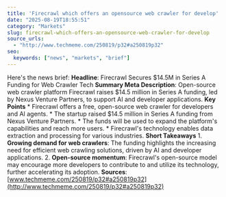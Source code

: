 ```yaml
---
title: 'Firecrawl which offers an opensource web crawler for develop'
date: "2025-08-19T18:55:51"
category: "Markets"
slug: firecrawl-which-offers-an-opensource-web-crawler-for-develop
source_urls:
  - "http://www.techmeme.com/250819/p32#a250819p32"
seo:
  keywords: ["news", "markets", "brief"]
---
```

Here's the news brief:  **Headline**: Firecrawl Secures $14.5M in Series A Funding for Web Crawler Tech  **Summary Meta Description**: Open-source web crawler platform Firecrawl raises $14.5 million in Series A funding, led by Nexus Venture Partners, to support AI and developer applications.  **Key Points**  * Firecrawl offers a free, open-source web crawler for developers and AI agents. * The startup raised $14.5 million in Series A funding from Nexus Venture Partners. * The funds will be used to expand the platform's capabilities and reach more users. * Firecrawl's technology enables data extraction and processing for various industries.  **Short Takeaways**  1. **Growing demand for web crawlers**: The funding highlights the increasing need for efficient web crawling solutions, driven by AI and developer applications. 2. **Open-source momentum**: Firecrawl's open-source model may encourage more developers to contribute to and utilize its technology, further accelerating its adoption.  **Sources**: [www.techmeme.com/250819/p32#a250819p32](http://www.techmeme.com/250819/p32#a250819p32) 
